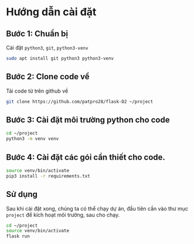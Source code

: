 # Hướng dẫn cài đặt

## Bước 1: Chuẩn bị

Cài đặt `python3`, `git`, `python3-venv`

```bash
sudo apt install git python3 python3-venv
```

## Bước 2: Clone code về

Tải code từ trên github về

```bash
git clone https://github.com/patpro28/flask-D2 ~/project
```

## Bước 3: Cài đặt môi trường python cho code

```bash
cd ~/project
python3 -m venv venv
```

## Bước 4: Cài đặt các gói cần thiết cho code.

```bash
source venv/bin/activate
pip3 install -r requirements.txt
```

## Sử dụng

Sau khi cài đặt xong, chúng ta có thể chạy dự án, đầu tiên cần vào thư mục `project` để kích hoạt môi trường, sau cho chạy.

```bash
cd ~/project
source venv/bin/activate
flask run
```
